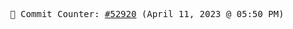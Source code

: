 <p align="center">
    <samp>
        📮 Commit Counter: <a href="https://github.com/Javascript-void0/Javascript-void0/commits/main">#52920</a> (April 11, 2023 @ 05:50 PM)
    </samp>
</p>